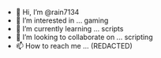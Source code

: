 - 👋 Hi, I’m @rain7134
- 👀 I’m interested in ... gaming
- 🌱 I’m currently learning ... scripts
- 💞️ I’m looking to collaborate on ... scripting
- 📫 How to reach me ... (REDACTED)

<!---
rain7134/rain7134 is a ✨ special ✨ repository because its `README.md` (this file) appears on your GitHub profile.
You can click the Preview link to take a look at your changes.
--->
